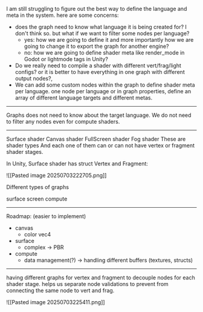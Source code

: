 I am still struggling to figure out the best way to define the language and meta in the system. here are some concerns:

- does the graph need to know what language it is being created for? I don't think so. but what if we want to filter some nodes per language?
    - yes: how we are going to define it and more importantly how we are going to change it to export the graph for another engine?
	- no: how we are going to define shader meta like render_mode in Godot or lightmode tags in Unity?
- Do we really need to compile a shader with different vert/frag/light configs? or it is better to have everything in one graph with different output nodes?,
- We can add some custom nodes within the graph to define shader meta per language. one node per language or in graph properties, define an array of different language targets and different metas.

----

Graphs does not need to know about the target language.
We do not need to filter any nodes even for compute shaders.

----

Surface shader
Canvas shader
FullScreen shader
Fog shader
These are shader types
And each one of them can or can not have vertex or fragment shader stages.

In Unity, Surface shader has struct Vertex and Fragment:

![[Pasted image 20250703222705.png]]

Different types of graphs


surface
screen
compute


----
Roadmap: (easier to implement)
- canvas
	- color vec4
- surface
	- complex -> PBR
- compute
	- data management(?) -> handling different buffers (textures, structs)


---

having different graphs for vertex and fragment to decouple nodes for each shader stage. helps us separate  node validations to prevent from connecting the same node to vert and frag.

![[Pasted image 20250703225411.png]]